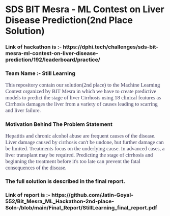 # SDS BIT Mesra - ML Contest on Liver Disease Prediction(2nd Place Solution)
<h3>Link of hackathon is :- https://dphi.tech/challenges/sds-bit-mesra-ml-contest-on-liver-disease-prediction/192/leaderboard/practice/</h3>

<h3>Team Name :- Still Learning</h3>
<p style="font-family:newtimeroman;font-size:120%;color:#444160;" >This repository contain our solution(2nd place) to the Machine Learning Contest organized by BIT Mesra in which we have to create predictive models to predict the stage of liver Cirrhosis using 18 clinical features as Cirrhosis damages the liver from a variety of causes leading to
scarring and liver failure.</p>
<h3>Motivation Behind The Problem Statement</h3>
<p style="font-family:newtimeroman;font-size:120%;color:#444160;" >Hepatitis and chronic alcohol abuse are frequent causes of the
disease. Liver damage caused by cirrhosis can't be undone, but
further damage can be limited. Treatments focus on the
underlying cause. In advanced cases, a liver transplant may be
required. Predicting the stage of cirrhosis and beginning the
treatment before it's too late can prevent the fatal
consequences of the disease.</p>
<h3> The full solution is described in the final report. </h3>
<h3>  Link of report is :- https://github.com/Jatin-Goyal-552/Bit_Mesra_ML_Hackathon-2nd-place-Soln-/blob/main/Final_Report/StillLearning_final_report.pdf</h3>
